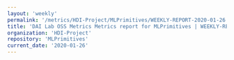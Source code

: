 ```yaml
---
layout: 'weekly'
permalink: '/metrics/HDI-Project/MLPrimitives/WEEKLY-REPORT-2020-01-26'
title: 'DAI Lab OSS Metrics Metrics report for MLPrimitives | WEEKLY-REPORT-2020-01-26'
organization: 'HDI-Project'
repository: 'MLPrimitives'
current_date: '2020-01-26'
---
```

